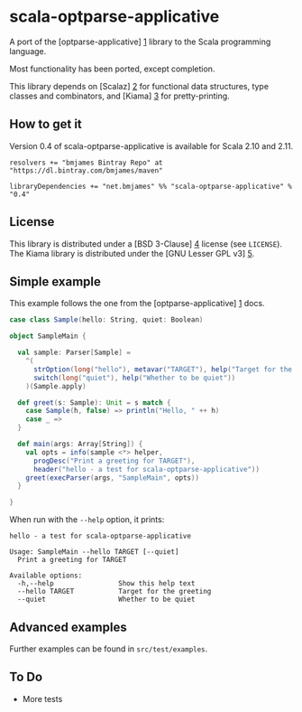 scala-optparse-applicative
==========================

A port of the [optparse-applicative] [1] library to the Scala programming language.

Most functionality has been ported, except completion.

This library depends on [Scalaz] [2] for functional data structures, type classes and combinators, and [Kiama] [3] for pretty-printing.

How to get it
-------------

Version 0.4 of scala-optparse-applicative is available for Scala 2.10 and 2.11.

    resolvers += "bmjames Bintray Repo" at "https://dl.bintray.com/bmjames/maven"

    libraryDependencies += "net.bmjames" %% "scala-optparse-applicative" % "0.4"

License
-------
This library is distributed under a [BSD 3-Clause] [4] license (see `LICENSE`). The Kiama library is distributed under the [GNU Lesser GPL v3] [5].

Simple example
--------------

This example follows the one from the [optparse-applicative] [1] docs.

```scala
case class Sample(hello: String, quiet: Boolean)

object SampleMain {

  val sample: Parser[Sample] =
    ^(
      strOption(long("hello"), metavar("TARGET"), help("Target for the greeting")),
      switch(long("quiet"), help("Whether to be quiet"))
    )(Sample.apply)

  def greet(s: Sample): Unit = s match {
    case Sample(h, false) => println("Hello, " ++ h)
    case _ =>
  }

  def main(args: Array[String]) {
    val opts = info(sample <*> helper,
      progDesc("Print a greeting for TARGET"),
      header("hello - a test for scala-optparse-applicative"))
    greet(execParser(args, "SampleMain", opts))
  }

}
```

When run with the `--help` option, it prints:

    hello - a test for scala-optparse-applicative
    
    Usage: SampleMain --hello TARGET [--quiet]
      Print a greeting for TARGET
    
    Available options:
      -h,--help                Show this help text
      --hello TARGET           Target for the greeting
      --quiet                  Whether to be quiet


Advanced examples
-----------------

Further examples can be found in `src/test/examples`.

To Do
-----

  * More tests

[1]: https://hackage.haskell.org/package/optparse-applicative
[2]: https://github.com/scalaz/scalaz
[3]: https://code.google.com/p/kiama/
[4]: http://opensource.org/licenses/BSD-3-Clause
[5]: http://www.gnu.org/licenses/lgpl.html
